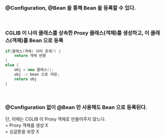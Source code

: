 ### @Configuration, @Bean 을 통해 Bean 을 등록할 수 있다.

<br>

### CGLIB 이 나의 클래스를 상속한 Proxy 클래스(객체)를 생성하고, 이 클래스(객체)를 Bean 으로 등록

```java
if(클래스(객체) 이미 존제?) {
    return 객체 반환
}
else {
    obj = new 클래스();
    obj -> bean 으로 저장;
    return obj
}
```

<br>

### @Configuration 없이 @Bean 만 사용해도 Bean 으로 등록된다.

단, 이때는 CGLIB 이 Proxy 객체로 만들어주지 않느다. <br>
= Proxy 객체를 생성 X <br>
= 싱글톤을 보장 X <br>